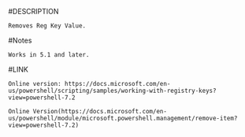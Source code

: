#DESCRIPTION

    Removes Reg Key Value.

#Notes

    Works in 5.1 and later.

#LINK

    Online version: https://docs.microsoft.com/en-us/powershell/scripting/samples/working-with-registry-keys?view=powershell-7.2

    Online Version(https://docs.microsoft.com/en-us/powershell/module/microsoft.powershell.management/remove-item?view=powershell-7.2)
